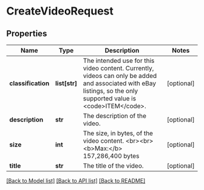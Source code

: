 # CreateVideoRequest

## Properties
Name | Type | Description | Notes
------------ | ------------- | ------------- | -------------
**classification** | **list[str]** | The intended use for this video content. Currently, videos can only be added and associated with eBay listings, so the only supported value is &lt;code&gt;ITEM&lt;/code&gt;. | [optional] 
**description** | **str** | The description of the video. | [optional] 
**size** | **int** | The size, in bytes, of the video content. &lt;br&gt;&lt;br&gt;&lt;b&gt;Max:&lt;/b&gt; 157,286,400 bytes | [optional] 
**title** | **str** | The title of the video. | [optional] 

[[Back to Model list]](../README.md#documentation-for-models) [[Back to API list]](../README.md#documentation-for-api-endpoints) [[Back to README]](../README.md)

